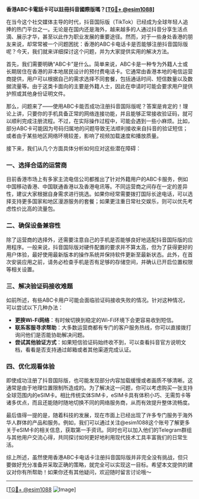 **香港ABC卡電話卡可以註冊抖音國際版嗎？[[TG💪+ @esim1088](https://t.me/s/esim1088)]**

在当今这个社交媒体主导的时代，抖音国际版（TikTok）已经成为全球年轻人追捧的热门平台之一。无论是在国内还是海外，越来越多的人通过抖音分享生活点滴、展示才华，甚至以此作为职业发展的重要途径。然而，对于一些身处香港的朋友来说，却常常被一个问题困扰：香港的ABC卡电话卡是否能够注册抖音国际版呢？今天，我们就来详细探讨这个问题，并为大家提供实用的解决方法。

首先，我们需要明确“ABC卡”是什么。简单来说，ABC卡是一种专为外籍人士或长期居住在香港的非本地居民设计的预付费电话卡。它通常由香港本地的电信运营商提供，用户可以根据自己的需求选择不同套餐，包括通话时间、短信数量以及数据流量等。由于这类卡面向的主要是外籍人士，因此在申请时可能会要求用户提供护照或其他身份证明文件。

那么，问题来了——使用ABC卡能否成功注册抖音国际版呢？答案是肯定的！理论上讲，只要你的手机具备正常的网络连接功能，并且能够正常接收验证码，就可以顺利完成注册流程。不过，在实际操作过程中，可能会遇到一些小麻烦。比如，部分ABC卡可能因为号码归属地的问题导致无法顺利接收来自抖音的验证短信；或者由于某些地区网络环境较差，影响了视频加载速度和播放质量。

接下来，我们从几个方面具体分析如何应对这些潜在障碍：

### 一、选择合适的运营商
目前香港市场上有多家主流电信公司都推出了针对外籍用户的ABC卡服务，例如中国移动香港、中国联通香港以及香港电讯等。不同运营商之间存在一定的差异性，建议大家根据自身需求进行挑选。如果你经常需要拨打国际长途电话，可以选择支持更多国家和地区漫游服务的套餐；如果更注重日常社交娱乐，则可以优先考虑性价比高的流量包。

### 二、确保设备兼容性
除了运营商的选择外，还需要注意自己的手机是否能够良好地适配抖音国际版的应用程序。一般来说，抖音国际版对硬件配置的要求并不算太高，但为了获得更好的用户体验，最好使用最新版本的操作系统并保持软件更新至最新状态。此外，在首次安装应用之前，请务必检查手机是否有足够的存储空间，并确认已开启位置权限等相关设置。

### 三、解决验证码接收难题
如前所述，有些ABC卡用户可能会面临验证码接收失败的情况。针对这种情况，可以尝试以下几种办法：
- **更换Wi-Fi网络**：有时候切换到稳定的Wi-Fi环境下会更容易收到短信。
- **联系客服寻求帮助**：大多数运营商都有专门的客户服务热线，你可以直接拨打询问他们是否能协助解决问题。
- **尝试其他验证方式**：如果短信验证码始终收不到，可以查看抖音官方说明文档，看看是否支持通过邮箱或者其他渠道完成认证。

### 四、优化观看体验
即使成功注册了抖音国际版，也可能发现部分内容加载缓慢或者画质不够清晰。这通常是由于地理位置限制所造成的。为了解决这一问题，你可以考虑购买一张支持全球范围内的eSIM卡。相比传统实体SIM卡，eSIM卡具有体积小巧、无需剪卡等诸多优点，而且还能随时随地切换不同的网络服务商，从而有效提升整体流畅度。

最后值得一提的是，随着科技的发展，现在市面上已经出现了许多专门服务于海外华人群体的产品和服务。例如，我们可以通过关注@esim1088这个账号了解更多关于eSIM卡的相关信息，获取第一手资讯。同时也可以加入他们的Telegram群组与其他用户交流心得，共同探讨如何更好地利用现代技术工具丰富我们的日常生活。

综上所述，虽然使用香港ABC卡电话卡注册抖音国际版并非完全没有挑战，但只要做好充分准备并采取正确的策略，就完全可以实现这一目标。希望本文提供的建议对你有所帮助！如果你还有其他疑问，欢迎随时留言讨论哦～

---

[[TG💪+ @esim1088](https://t.me/s/esim1088) ![Image](https://i.postimg.cc/4NQfJmqS/Snipaste-2025-05-13-00-14-12.png)]